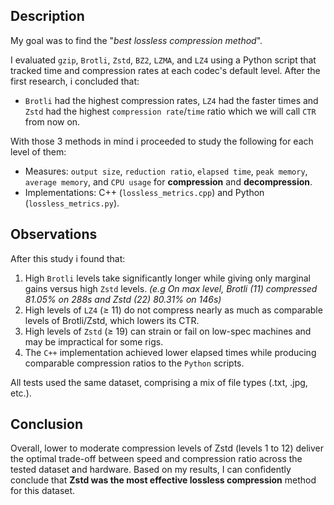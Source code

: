 ## Description

My goal was to find the "*best lossless compression method*". 

I evaluated `gzip`, `Brotli`, `Zstd`, `BZ2`, `LZMA`, and `LZ4` using a Python script that tracked time and compression rates at each codec's default level.
After the first research, i concluded that:
- `Brotli` had the highest compression rates, `LZ4` had the faster times and `Zstd` had the highest `compression rate`/`time` ratio which we will call `CTR` from now on.

With those 3 methods in mind i proceeded to study the following for each level of them:
- Measures: `output size`, `reduction ratio`, `elapsed time`, `peak memory`, `average memory`, and `CPU usage` for **compression** and **decompression**.
- Implementations: C++ (`lossless_metrics.cpp`) and Python (`lossless_metrics.py`).

## Observations

After this study i found that:
1. High `Brotli` levels take significantly longer while giving only marginal gains versus high `Zstd` levels. *(e.g On max level, Brotli (11) compressed 81.05% on 288s and Zstd (22) 80.31% on 146s)*  
2. High levels of `LZ4` (≥ 11) do not compress nearly as much as comparable levels of Brotli/Zstd, which lowers its CTR.
3. High levels of `Zstd` (≥ 19) can strain or fail on low-spec machines and may be impractical for some rigs. 
4. The `C++` implementation achieved lower elapsed times while producing comparable compression ratios to the `Python` scripts.

All tests used the same dataset, comprising a mix of file types (.txt, .jpg, etc.).

## Conclusion
Overall, lower to moderate compression levels of Zstd (levels 1 to 12) deliver the optimal trade-off between speed and compression ratio across the tested dataset and hardware. Based on my results, I can confidently conclude that **Zstd was the most effective lossless compression** method for this dataset.


